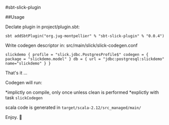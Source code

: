 #sbt-slick-plugin

##Usage

Declate plugin in project/plugin.sbt:

`sbt
addSbtPlugin("org.jug-montpellier" % "sbt-slick-plugin" % "0.0.4")
`

Write codegen descriptor in: src/main/slick/slick-codegen.conf

`
slickdemo {
  profile = "slick.jdbc.PostgresProfile$"
  codegen = {
    package = "slickdemo.model"
  }
  db = {
    url = "jdbc:postgresql:slickdemo"
    name="slickdemo"
  }
}
`

That's it ...

Codegen will run:

*implictly on compile, only once unless clean is performed
*explictly with task `slickCodegen`


scala code is generated in `target/scala-2.12/src_managed/main/`

Enjoy.


